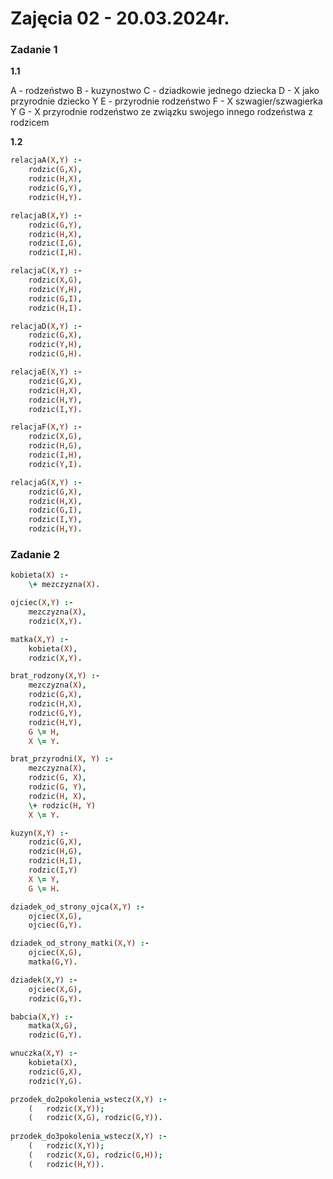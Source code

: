 # Zajęcia 02 - 20.03.2024r.

### Zadanie 1

**1.1**

A - rodzeństwo
B - kuzynostwo
C - dziadkowie jednego dziecka
D - X jako przyrodnie dziecko Y
E - przyrodnie rodzeństwo
F - X szwagier/szwagierka Y
G - X przyrodnie rodzeństwo ze związku swojego innego rodzeństwa z rodzicem

**1.2**

```prolog
relacjaA(X,Y) :-
    rodzic(G,X),
    rodzic(H,X),
    rodzic(G,Y),
    rodzic(H,Y).

relacjaB(X,Y) :-
    rodzic(G,Y),
    rodzic(H,X),
    rodzic(I,G),
    rodzic(I,H).

relacjaC(X,Y) :-
    rodzic(X,G),
    rodzic(Y,H),
    rodzic(G,I),
    rodzic(H,I).

relacjaD(X,Y) :-
    rodzic(G,X),
    rodzic(Y,H),
    rodzic(G,H).

relacjaE(X,Y) :-
    rodzic(G,X),
    rodzic(H,X),
    rodzic(H,Y),
    rodzic(I,Y).

relacjaF(X,Y) :-
    rodzic(X,G),
    rodzic(H,G),
    rodzic(I,H),
    rodzic(Y,I).

relacjaG(X,Y) :-
    rodzic(G,X),
    rodzic(H,X),
    rodzic(G,I),
    rodzic(I,Y),
    rodzic(H,Y).
```

### Zadanie 2

```prolog
kobieta(X) :-
    \+ mezczyzna(X).

ojciec(X,Y) :-
    mezczyzna(X),
    rodzic(X,Y).

matka(X,Y) :-
    kobieta(X),
    rodzic(X,Y).

brat_rodzony(X,Y) :-
    mezczyzna(X),
    rodzic(G,X),
    rodzic(H,X),
    rodzic(G,Y),
    rodzic(H,Y),
    G \= H,
    X \= Y.

brat_przyrodni(X, Y) :-
    mezczyzna(X),
    rodzic(G, X),
    rodzic(G, Y),
    rodzic(H, X),
    \+ rodzic(H, Y)
    X \= Y.

kuzyn(X,Y) :-
    rodzic(G,X),
    rodzic(H,G),
    rodzic(H,I),
    rodzic(I,Y)
    X \= Y,
    G \= H.

dziadek_od_strony_ojca(X,Y) :-
    ojciec(X,G),
    ojciec(G,Y).

dziadek_od_strony_matki(X,Y) :-
    ojciec(X,G),
    matka(G,Y).

dziadek(X,Y) :-
    ojciec(X,G),
    rodzic(G,Y).

babcia(X,Y) :-
    matka(X,G),
    rodzic(G,Y).

wnuczka(X,Y) :-
    kobieta(X),
    rodzic(G,X),
    rodzic(Y,G).

przodek_do2pokolenia_wstecz(X,Y) :-
    (   rodzic(X,Y));
    (   rodzic(X,G), rodzic(G,Y)).
    
przodek_do3pokolenia_wstecz(X,Y) :-
    (   rodzic(X,Y));
    (   rodzic(X,G), rodzic(G,H));
    (   rodzic(H,Y)).
   
```